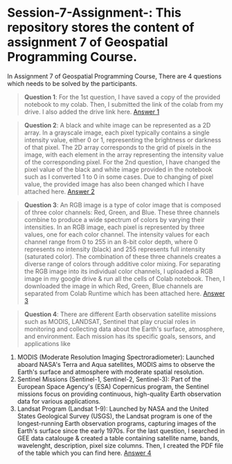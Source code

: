 # Session-7-Assignment-: This repository stores the content of assignment 7 of Geospatial Programming Course.

In Assignment 7 of Geospatial Programming Course, There are 4 questions which needs to be solved by the participants. 

>**Question 1**: For the 1st question, I have saved a copy of the provided notebook to my colab. Then, I submitted the link of the colab from my drive. I also added the drive link here.
[Answer 1](https://colab.research.google.com/drive/1SF0jV0fmSkXpIC7lS0lM1l14Fdy5KUJ6?usp=sharing
)

>**Question 2**: A black and white image can be represented as a 2D array. In a grayscale image, each pixel typically contains a single intensity value, either 0 or 1, representing the brightness or darkness of that pixel. The 2D array corresponds to the grid of pixels in the image, with each element in the array representing the intensity value of the corresponding pixel. For the 2nd question, I have changed the pixel value of the black and white image provided in the notebook such as I converted 1 to 0 in some cases. Due to changing of pixel value, the provided image has also been changed which I have attached here.
[Answer 2](https://github.com/t-anikaa/Session-7-Assignment-/blob/main/Image(2).png)

>**Question 3**: An RGB image is a type of color image that is composed of three color channels: Red, Green, and Blue. These three channels combine to produce a wide spectrum of colors by varying their intensities. In an RGB image, each pixel is represented by three values, one for each color channel. The intensity values for each channel range from 0 to 255 in an 8-bit color depth, where 0 represents no intensity (black) and 255 represents full intensity (saturated color). The combination of these three channels creates a diverse range of colors through additive color mixing. For separating the RGB image into its individual color channels, I uploaded a RGB image in my google drive & run all the cells of Colab notebook. Then, I downloaded the image in which Red, Green, Blue channels are separated from Colab Runtime which has been attached here.
[Answer 3](https://github.com/t-anikaa/Session-7-Assignment-/blob/main/separated_R_G_B.png)

>**Question 4**: There are different Earth observation satellite missions such as MODIS, LANDSAT, Sentinel that play crucial roles in monitoring and collecting data about the Earth's surface, atmosphere, and environment. Each mission has its specific goals, sensors, and applications like
1. MODIS (Moderate Resolution Imaging Spectroradiometer): Launched aboard NASA's Terra and Aqua satellites, MODIS aims to observe the Earth's surface and atmosphere with moderate spatial resolution.
2. Sentinel Missions (Sentinel-1, Sentinel-2, Sentinel-3): Part of the European Space Agency's (ESA) Copernicus program, the Sentinel missions focus on providing continuous, high-quality Earth observation data for various applications.
3. Landsat Program (Landsat 1-9): Launched by NASA and the United States Geological Survey (USGS), the Landsat program is one of the longest-running Earth observation programs, capturing images of the Earth's surface since the early 1970s.
For the last question, I searched in GEE data catalouge & created a table containing satellite name, bands, wavelenght, description, pixel size columns. Then, I created the PDF file of the table which you can find here.
[Answer 4](https://github.com/t-anikaa/Session-7-Assignment-/blob/main/Assignment%207%20table.pdf)
